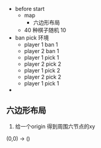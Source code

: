 - before start
    - map 
        - 六边形布局
    - 40 种棋子随机 10 
- ban pick 环境
    - player 1 ban 1
    - player 2 ban 1
    - player 1 pick 1
    - player 2 pick 2
    - player 1 pick 2
    - player 2 pick 2
    - player 1 pick 1
- 


## 六边形布局

1. 给一个origin 得到周围六节点的xy

(0,0) -> 
()
